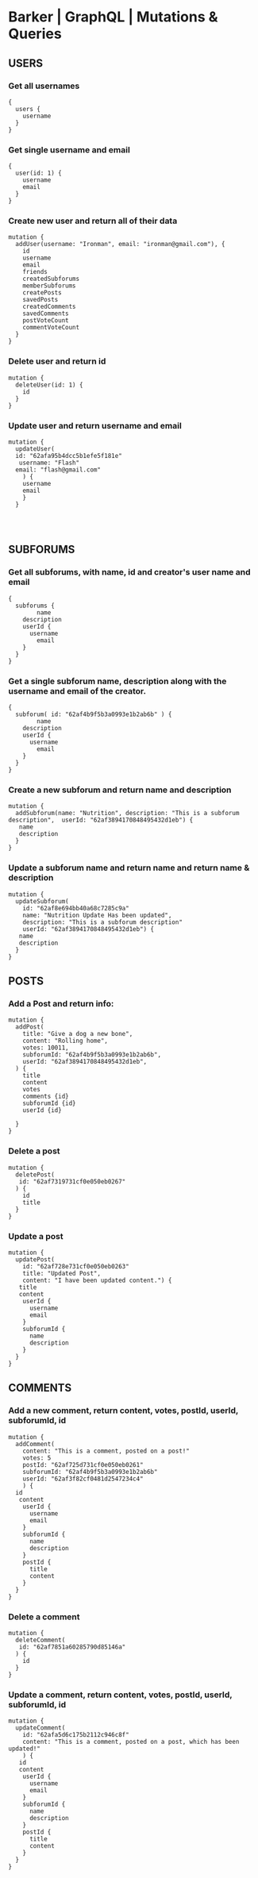 # Barker | GraphQL | Mutations & Queries

## USERS

### Get all usernames

```
{
  users {
    username
  }
}
```

### Get single username and email

```
{
  user(id: 1) {
    username
    email
  }
}
```

### Create new user and return all of their data

```
mutation {
  addUser(username: "Ironman", email: "ironman@gmail.com"), {
    id
    username
    email
    friends
    createdSubforums
    memberSubforums
    createPosts
    savedPosts
    createdComments
    savedComments
    postVoteCount
    commentVoteCount
  }
}
```

### Delete user and return id

```
mutation {
  deleteUser(id: 1) {
    id
  }
}
```

### Update user and return username and email

```
mutation {
  updateUser(
  id: "62afa95b4dcc5b1efe5f181e"
   username: "Flash"
  email: "flash@gmail.com"
    ) {
  	username
    email
    }
  }




```

## SUBFORUMS

### Get all subforums, with name, id and creator's user name and email

```
{
  subforums {
		name
    description
    userId {
      username
    	email
    }
  }
}
```

### Get a single subforum name, description along with the username and email of the creator.

```
{
  subforum( id: "62af4b9f5b3a0993e1b2ab6b" ) {
		name
    description
    userId {
      username
    	email
    }
  }
}
```

### Create a new subforum and return name and description

```
mutation {
  addSubforum(name: "Nutrition", description: "This is a subforum description",  userId: "62af3894170848495432d1eb") {
   name
   description
  }
}
```

### Update a subforum name and return name and return name & description

```
mutation {
  updateSubforum(
    id: "62af8e694bb40a68c7285c9a"
    name: "Nutrition Update Has been updated",
    description: "This is a subforum description"
    userId: "62af3894170848495432d1eb") {
   name
   description
  }
}
```

## POSTS

### Add a Post and return info:

```
mutation {
  addPost(
    title: "Give a dog a new bone",
    content: "Rolling home",
    votes: 10011,
  	subforumId: "62af4b9f5b3a0993e1b2ab6b",
  	userId: "62af3894170848495432d1eb",
  ) {
    title
  	content
    votes
    comments {id}
    subforumId {id}
    userId {id}

  }
}
```

### Delete a post

```
mutation {
  deletePost(
   id: "62af7319731cf0e050eb0267"
  ) {
    id
    title
  }
}
```

### Update a post

```
mutation {
  updatePost(
    id: "62af728e731cf0e050eb0263"
    title: "Updated Post",
    content: "I have been updated content.") {
   title
   content
  	userId {
      username
      email
    }
    subforumId {
      name
      description
    }
  }
}

```

## COMMENTS

### Add a new comment, return content, votes, postId, userId, subforumId, id

```
mutation {
  addComment(
    content: "This is a comment, posted on a post!"
   	votes: 5
    postId: "62af725d731cf0e050eb0261"
    subforumId: "62af4b9f5b3a0993e1b2ab6b"
    userId: "62af3f82cf0481d2547234c4"
    ) {
  id
   content
  	userId {
      username
      email
    }
    subforumId {
      name
      description
    }
    postId {
      title
      content
    }
  }
}
```

### Delete a comment

```
mutation {
  deleteComment(
   id: "62af7851a60285790d85146a"
  ) {
    id
  }
}
```

### Update a comment, return content, votes, postId, userId, subforumId, id

```
mutation {
  updateComment(
    id: "62afa5d6c175b2112c946c8f"
    content: "This is a comment, posted on a post, which has been updated!"
    ) {
   id
   content
  	userId {
      username
      email
    }
    subforumId {
      name
      description
    }
    postId {
      title
      content
    }
  }
}

```
